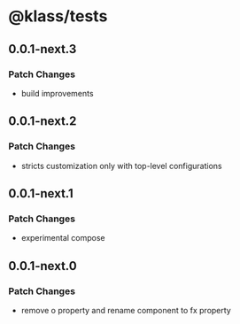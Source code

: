 # @klass/tests

## 0.0.1-next.3

### Patch Changes

- build improvements

## 0.0.1-next.2

### Patch Changes

- stricts customization only with top-level configurations

## 0.0.1-next.1

### Patch Changes

- experimental compose

## 0.0.1-next.0

### Patch Changes

- remove o property and rename component to fx property

